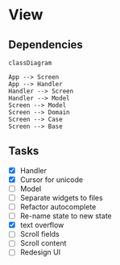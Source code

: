 # View

## Dependencies

```mermaid
classDiagram

App --> Screen
App --> Handler
Handler --> Screen
Handler --> Model
Screen --> Model
Screen --> Domain
Screen --> Case
Screen --> Base
```

## Tasks

- [x] Handler
- [x] Cursor for unicode
- [ ] Model
- [ ] Separate widgets to files
- [ ] Refactor autocomplete
- [ ] Re-name state to new state
- [x] text overflow
- [ ] Scroll fields
- [ ] Scroll content
- [ ] Redesign UI
